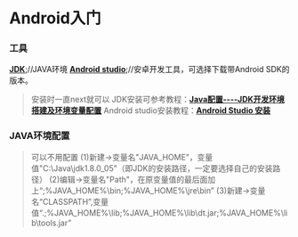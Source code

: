 # Android入门

### 工具
**[JDK](https://www.oracle.com/technetwork/java/javase/downloads/index.html)**;//JAVA环境
**[Android studio](http://www.android-studio.org/)**;//安卓开发工具，可选择下载带Android SDK的版本。
> 安装时一直next就可以
> JDK安装可参考教程：**[Java配置----JDK开发环境搭建及环境变量配置](https://www.cnblogs.com/smyhvae/p/3788534.html)**
> Android studio安装教程：**[Android Studio 安装](http://www.runoob.com/android/android-studio-install.html)**
### JAVA环境配置
> 可以不用配置
(1)新建->变量名"JAVA_HOME"，变量值"C:\Java\jdk1.8.0_05"（即JDK的安装路径，一定要选择自己的安装路径）
(2)编辑->变量名"Path"，在原变量值的最后面加上“;%JAVA_HOME%\bin;%JAVA_HOME%\jre\bin”
(3)新建->变量名“CLASSPATH”,变量值“.;%JAVA_HOME%\lib;%JAVA_HOME%\lib\dt.jar;%JAVA_HOME%\lib\tools.jar”
